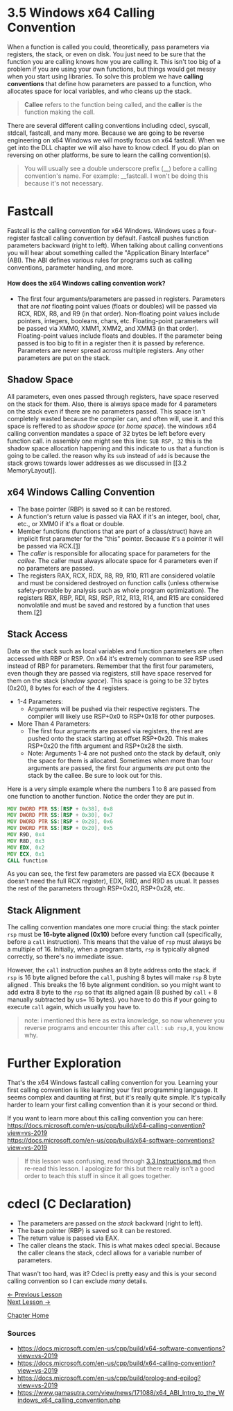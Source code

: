 # 3.5 Windows x64 Calling Convention
When a function is called you could, theoretically, pass parameters via registers, the stack, or even on disk. You just need to be sure that the function you are calling knows how you are calling it. This isn't too big of a problem if you are using your own functions, but things would get messy when you start using libraries. To solve this problem we have **calling conventions** that define how parameters are passed to a function, who allocates space for local variables, and who cleans up the stack.

> **Callee** refers to the function being called, and the **caller** is the function making the call.

There are several different calling conventions including cdecl, syscall, stdcall, fastcall, and many more. Because we are going to be reverse engineering on x64 Windows we will mostly focus on x64 fastcall. When we get into the DLL chapter we will also have to know cdecl. If you do plan on reversing on other platforms, be sure to learn the calling convention(s).

> You will usually see a double underscore prefix (__) before a calling convention's name. For example: __fastcall. I won't be doing this because it's not necessary.

# Fastcall
Fastcall is *the* calling convention for x64 Windows. Windows uses a four-register fastcall calling convention by default. Fastcall pushes function parameters backward (right to left). When talking about calling conventions you will hear about something called the "Application Binary Interface" (ABI). The ABI defines various rules for programs such as calling conventions, parameter handling, and more.

#### How does the x64 Windows calling convention work?
* The first four arguments/parameters are passed in registers. Parameters that are *not* floating point values (floats or doubles) will be passed via RCX, RDX, R8, and R9 (in that order). Non-floating point values include pointers, integers, booleans, chars, etc. Floating-point parameters will be passed via XMM0, XMM1, XMM2, and XMM3 (in that order). Floating-point values include floats and doubles. If the parameter being passed is too big to fit in a register then it is passed by reference. Parameters are never spread across multiple registers. Any other parameters are put on the stack.

## Shadow Space
 All parameters, even ones passed through registers, have space reserved on the stack for them. Also, there is always space made for 4 parameters on the stack even if there are no parameters passed. This space isn't completely wasted because the compiler can, and often will, use it.
 and this space is reffered to as _shadow space_ (or _home space_). the windows x64 calling convention mandates a space of 32 bytes be left before every function call. 
 in assembly one might see this line:
 `SUB RSP, 32` 
 this is the shadow space allocation happening and this indicate to us that a function is going to be called.
 the reason why its `sub` instead of `add` is because the stack grows towards lower addresses as we discussed in [[3.2 MemoryLayout]].
## x64 Windows Calling Convention
* The base pointer (RBP) is saved so it can be restored.
* A function's return value is passed via RAX if it's an integer, bool, char, etc., or XMM0 if it's a float or double.
* Member functions (functions that are part of a class/struct) have an implicit first parameter for the "this" pointer. Because it's a pointer it will be passed via RCX.[[1]](https://www.gamasutra.com/view/news/171088/x64_ABI_Intro_to_the_Windows_x64_calling_convention.php)
* The *caller* is responsible for allocating space for parameters for the *callee*. The caller must always allocate space for 4 parameters even if no parameters are passed.
* The registers RAX, RCX, RDX, R8, R9, R10, R11 are considered volatile and must be considered destroyed on function calls (unless otherwise safety-provable by analysis such as whole program optimization).
The registers RBX, RBP, RDI, RSI, RSP, R12, R13, R14, and R15 are considered nonvolatile and must be saved and restored by a function that uses them.[[2]](https://docs.microsoft.com/en-us/cpp/build/x64-calling-convention?view=vs-2019)

## Stack Access
Data on the stack such as local variables and function parameters are often accessed with RBP or RSP. On x64 it's extremely common to see RSP used instead of RBP for parameters. Remember that the first four parameters, even though they are passed via registers, still have space reserved for them on the stack (_shadow space_). This space is going to be 32 bytes (0x20), 8 bytes for each of the 4 registers.

* 1-4 Parameters:
  * Arguments will be pushed via their respective registers. The compiler will likely use RSP+0x0 to RSP+0x18 for other purposes.
* More Than 4 Parameters:
  * The first four arguments are passed via registers, the rest are pushed onto the stack starting at offset RSP+0x20. This makes RSP+0x20 the fifth argument and RSP+0x28 the sixth.
  * Note: Arguments 1-4 are not pushed onto the stack by default, only the space for them is allocated. Sometimes when more than four arguments are passed, the first four arguments *are* put onto the stack by the callee. Be sure to look out for this.

Here is a very simple example where the numbers 1 to 8 are passed from one function to another function. Notice the order they are put in.
```asm
MOV DWORD PTR SS:[RSP + 0x38], 0x8
MOV DWORD PTR SS:[RSP + 0x30], 0x7
MOV DWORD PTR SS:[RSP + 0x28], 0x6
MOV DWORD PTR SS:[RSP + 0x20], 0x5
MOV R9D, 0x4
MOV R8D, 0x3
MOV EDX, 0x2
MOV ECX, 0x1
CALL function
```


As you can see, the first few parameters are passed via ECX (because it doesn't need the full RCX register), EDX, R8D, and R9D as usual. It passes the rest of the parameters through RSP+0x20, RSP+0x28, etc.

## Stack Alignment
The calling convention mandates one more crucial thing: the stack pointer `rsp` must be **16-byte aligned (0x10)** before every function call (specifically, before a `call` instruction). This means that the value of `rsp` must always be a multiple of 16. Initially, when a program starts, `rsp` is typically aligned correctly, so there's no immediate issue.

However, the `call` instruction pushes an 8 byte address onto the stack. if `rsp` is 16 byte aligned before the `call`, pushing 8 bytes will make `rsp` 8 byte aligned . This breaks the 16 byte alignment condition. so you might want to add extra 8 byte to the `rsp` so that its aligned again (8 pushed by `call` + 8 manually subtracted by us= 16 bytes). you have to do this if your going to execute `call` again, which usually you have to.

> note:  i mentioned this here as extra knowledge, so now whenever you reverse programs and encounter this after `call` : `sub rsp,8`, you know why.
# Further Exploration

That's the x64 Windows fastcall calling convention for you. Learning your first calling convention is like learning your first programming language. It seems complex and daunting at first, but it's really quite simple. It's typically harder to learn your first calling convention than it is your second or third.

If you want to learn more about this calling convention you can here:  
https://docs.microsoft.com/en-us/cpp/build/x64-calling-convention?view=vs-2019  
https://docs.microsoft.com/en-us/cpp/build/x64-software-conventions?view=vs-2019  

> If this lesson was confusing, read through [3.3 Instructions.md](3.3%20Instructions.md) then re-read this lesson. I apologize for this but there really isn't a good order to teach this stuff in since it all goes together.

# cdecl (C Declaration)
* The parameters are passed on the *stack* backward (right to left). 
* The base pointer (RBP) is saved so it can be restored.
* The return value is passed via EAX.
* The caller cleans the stack. This is what makes cdecl special. Because the caller cleans the stack, cdecl allows for a variable number of parameters.

That wasn't too hard, was it? Cdecl is pretty easy and this is your second calling convention so I can exclude *many* details.

[<- Previous Lesson](3.4%20Flags.md)  
[Next Lesson ->](3.6%20FinalNotes.md)  

[Chapter Home](3.0%20Assembly.md)  

### Sources
* https://docs.microsoft.com/en-us/cpp/build/x64-software-conventions?view=vs-2019
* https://docs.microsoft.com/en-us/cpp/build/x64-calling-convention?view=vs-2019
* https://docs.microsoft.com/en-us/cpp/build/prolog-and-epilog?view=vs-2019
* https://www.gamasutra.com/view/news/171088/x64_ABI_Intro_to_the_Windows_x64_calling_convention.php
